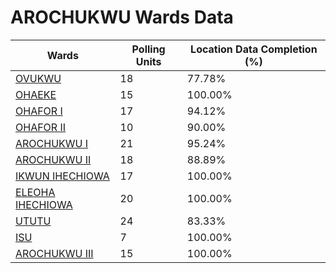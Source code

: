 
# AROCHUKWU Wards Data

| Wards | Polling Units | Location Data Completion (%) |
| ---- | ----- | ------- |
| [OVUKWU](./wards/25-ovukwu) | 18 | 77.78% |
| [OHAEKE](./wards/26-ohaeke) | 15 | 100.00% |
| [OHAFOR I](./wards/27-ohafor-i) | 17 | 94.12% |
| [OHAFOR II](./wards/28-ohafor-ii) | 10 | 90.00% |
| [AROCHUKWU I](./wards/29-arochukwu-i) | 21 | 95.24% |
| [AROCHUKWU II](./wards/30-arochukwu-ii) | 18 | 88.89% |
| [IKWUN IHECHIOWA](./wards/31-ikwun-ihechiowa) | 17 | 100.00% |
| [ELEOHA IHECHIOWA](./wards/32-eleoha-ihechiowa) | 20 | 100.00% |
| [UTUTU](./wards/33-ututu) | 24 | 83.33% |
| [ISU](./wards/34-isu) | 7 | 100.00% |
| [AROCHUKWU III](./wards/35-arochukwu-iii) | 15 | 100.00% |




